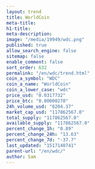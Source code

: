 ```yaml
---
layout: trend
title: WorldCoin
meta-title: 
h1-title: 
meta-description: 
image: "/media/19949/wdc.png"
published: true
allow_search_engine: false
sitemap: false
enable_comment: false
sort_order: 632
permalink: "/en/wdc/trend.html"
coin_a_symbol: "WDC"
coin_a_name: "WorldCoin"
coin_a_lower_case: "wdc"
price_usd: "0.0317732"
price_btc: "0.00000270"
24h_volume_usd: "8204.37"
market_cap_usd: "117862567.0"
total_supply: "117862567.0"
available_supply: "117862567.0"
percent_change_1h: "0.89"
percent_change_24h: "13.63"
percent_change_7d: "-37.7"
last_updated: "1517140741"
parent-url: "/en/wdc/"
author: Sam
---
```



